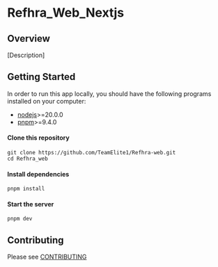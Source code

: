 # Refhra_Web_Nextjs

## Overview

[Description]

## Getting Started

In order to run this app locally, you should have the following programs installed on your computer:

- [nodejs](https://nodejs.org/)>=20.0.0
- [pnpm](https://yarnpkg.com/)>=9.4.0

#### Clone this repository

```
git clone https://github.com/TeamElite1/Refhra-web.git
cd Refhra_web
```

#### Install dependencies

```
pnpm install
```

#### Start the server

```
pnpm dev
```

## Contributing

Please see [CONTRIBUTING](./CONTRIBUTING.md)
